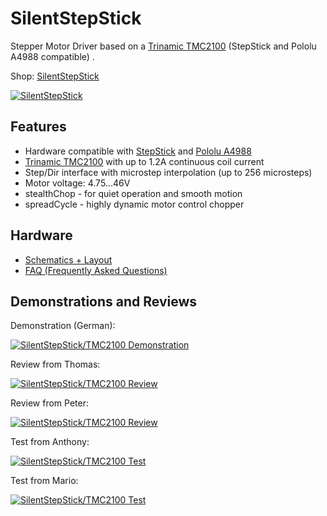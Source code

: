 # SilentStepStick
Stepper Motor Driver based on a [Trinamic TMC2100](http://www.trinamic.com/products/integrated-circuits/stepper-power-driver/tmc2100) (StepStick and Pololu A4988 compatible) .

Shop: [SilentStepStick](http://www.watterott.com/en/SilentStepStick)

[![SilentStepStick](https://raw.github.com/watterott/SilentStepStick/master/pcb/SilentStepStick_v10.jpg)](http://www.watterott.com/en/SilentStepStick)


## Features
* Hardware compatible with [StepStick](http://reprap.org/wiki/StepStick) and [Pololu A4988](https://www.pololu.com/product/1182)
* [Trinamic TMC2100](http://www.trinamic.com/products/integrated-circuits/stepper-power-driver/tmc2100) with up to 1.2A continuous coil current
* Step/Dir interface with microstep interpolation (up to 256 microsteps)
* Motor voltage: 4.75...46V
* stealthChop - for quiet operation and smooth motion
* spreadCycle - highly dynamic motor control chopper


## Hardware
* [Schematics + Layout](https://github.com/watterott/SilentStepStick/tree/master/pcb)
* [FAQ (Frequently Asked Questions)](https://github.com/watterott/SilentStepStick/blob/master/docu/FAQ.md)


## Demonstrations and Reviews
Demonstration (German):

[![SilentStepStick/TMC2100 Demonstration](http://img.youtube.com/vi/0l-HlntFYOY/0.jpg)](https://www.youtube.com/watch?v=0l-HlntFYOY)

Review from Thomas:

[![SilentStepStick/TMC2100 Review](http://img.youtube.com/vi/g6Bxoqr8QlY/0.jpg)](https://www.youtube.com/watch?v=g6Bxoqr8QlY)

Review from Peter:

[![SilentStepStick/TMC2100 Review](http://img.youtube.com/vi/P3ebhi-vZRY/0.jpg)](https://www.youtube.com/watch?v=P3ebhi-vZRY)

Test from Anthony:

[![SilentStepStick/TMC2100 Test](http://img.youtube.com/vi/CZOV0BdgSiU/0.jpg)](https://www.youtube.com/watch?v=CZOV0BdgSiU)

Test from Mario:

[![SilentStepStick/TMC2100 Test](http://img.youtube.com/vi/mJmg0iRHX8s/0.jpg)](https://www.youtube.com/watch?v=mJmg0iRHX8s)
